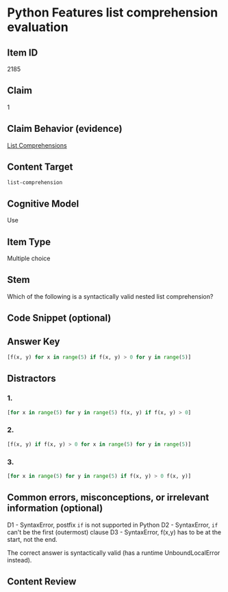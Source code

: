 # Python Features list comprehension evaluation

## Item ID
2185

## Claim
1

## Claim Behavior (evidence)
[List Comprehensions](https://docs.python.org/3/tutorial/datastructures.html)

## Content Target
`list-comprehension`

## Cognitive Model 
Use

## Item Type
Multiple choice

## Stem

Which of the following is a syntactically valid nested list comprehension?

## Code Snippet (optional)

## Answer Key
```python
[f(x, y) for x in range(5) if f(x, y) > 0 for y in range(5)]
```

## Distractors 
### 1.
```python
[for x in range(5) for y in range(5) f(x, y) if f(x, y) > 0]
```

### 2.
```python
[f(x, y) if f(x, y) > 0 for x in range(5) for y in range(5)]
```

### 3.
```python
[for x in range(5) for y in range(5) if f(x, y) > 0 f(x, y)]
```

## Common errors, misconceptions, or irrelevant information (optional)

D1 - SyntaxError, postfix `if` is not supported in Python
D2 - SyntaxError, `if` can't be the first (outermost) clause
D3 - SyntaxError, f(x,y) has to be at the start, not the end.

The correct answer is syntactically valid (has a runtime UnboundLocalError instead).

## Content Review
